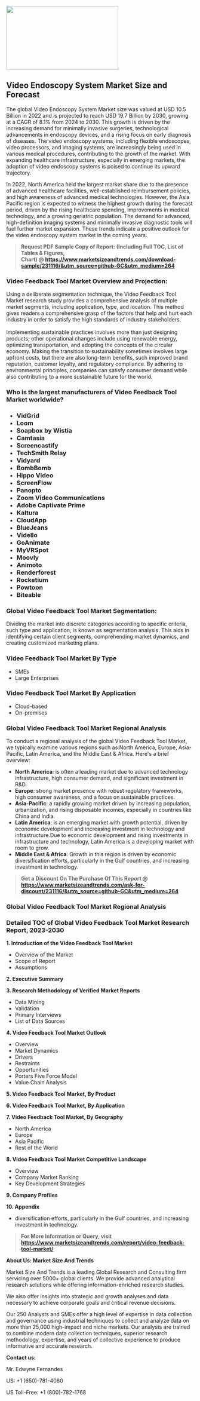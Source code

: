<p><img class="alignnone size-medium wp-image-20088" src="https://ffe5etoiles.com/wp-content/uploads/2024/12/MST1-300x171.png" alt="" width="300" height="171" /></p><h2>Video Endoscopy System Market Size and Forecast</h2><p>The global Video Endoscopy System Market size was valued at USD 10.5 Billion in 2022 and is projected to reach USD 19.7 Billion by 2030, growing at a CAGR of 8.1% from 2024 to 2030. This growth is driven by the increasing demand for minimally invasive surgeries, technological advancements in endoscopy devices, and a rising focus on early diagnosis of diseases. The video endoscopy systems, including flexible endoscopes, video processors, and imaging systems, are increasingly being used in various medical procedures, contributing to the growth of the market. With expanding healthcare infrastructure, especially in emerging markets, the adoption of video endoscopy systems is poised to continue its upward trajectory.</p><p>In 2022, North America held the largest market share due to the presence of advanced healthcare facilities, well-established reimbursement policies, and high awareness of advanced medical technologies. However, the Asia Pacific region is expected to witness the highest growth during the forecast period, driven by the rising healthcare spending, improvements in medical technology, and a growing geriatric population. The demand for advanced, high-definition imaging systems and minimally invasive diagnostic tools will fuel further market expansion. These trends indicate a positive outlook for the video endoscopy system market in the coming years.</p></p><blockquote id="" class=""><strong>Request PDF Sample Copy of Report: (Including Full TOC, List of Tables &amp; Figures, Chart)&nbsp;@&nbsp;<strong><a href="https://www.marketsizeandtrends.com/download-sample/231116/&utm_source=github-GC&utm_medium=264" target="_blank">https://www.marketsizeandtrends.com/download-sample/231116/&utm_source=github-GC&utm_medium=264</a></strong></strong></blockquote><h3 id="" class="">Video Feedback Tool Market&nbsp;Overview and Projection:</h3><p id="" class="">Using a deliberate segmentation technique, the Video Feedback Tool Market research study provides a comprehensive analysis of multiple market segments, including application, type, and location. This method gives readers a comprehensive grasp of the factors that help and hurt each industry in order to satisfy the high standards of industry stakeholders. <br /> <br />Implementing sustainable practices involves more than just designing products; other operational changes include using renewable energy, optimizing transportation, and adopting the concepts of the circular economy. Making the transition to sustainability sometimes involves large upfront costs, but there are also long-term benefits, such improved brand reputation, customer loyalty, and regulatory compliance. By adhering to environmental principles, companies can satisfy consumer demand while also contributing to a more sustainable future for the world.</p><h3 id="" class="">Who is the largest manufacturers of&nbsp;Video Feedback Tool Market worldwide?</h3><h3 class=""><p><ul><li>VidGrid </li><li> Loom </li><li> Soapbox by Wistia </li><li> Camtasia </li><li> Screencastify </li><li> TechSmith Relay </li><li> Vidyard </li><li> BombBomb </li><li> Hippo Video </li><li> ScreenFlow </li><li> Panopto </li><li> Zoom Video Communications </li><li> Adobe Captivate Prime </li><li> Kaltura </li><li> CloudApp </li><li> BlueJeans </li><li> Vidello </li><li> GoAnimate </li><li> MyVRSpot </li><li> Moovly </li><li> Animoto </li><li> Renderforest </li><li> Rocketium </li><li> Powtoon </li><li> Biteable</li></ul></p></h3><h3 id="" class="">Global&nbsp;Video Feedback Tool Market Segmentation:</h3><p id="" class="">Dividing the market into discrete categories according to specific criteria, such type and application, is known as segmentation analysis. This aids in identifying certain client segments, comprehending market dynamics, and creating customized marketing plans.</p><h3 id="" class="">Video Feedback Tool Market&nbsp;By Type</h3><p><p><ul><li>SMEs</li><li> Large Enterprises</p></li></ul></p></p><h3 id="" class="">Video Feedback Tool Market&nbsp;By Application</h3><p class=""><p><ul><li>Cloud-based</li><li> On-premises</li></ul></p></p><h3 id="" class="">Global Video Feedback Tool Market Regional Analysis</h3><p id="" class="">To conduct a regional analysis of the global Video Feedback Tool Market, we typically examine various regions such as North America, Europe, Asia-Pacific, Latin America, and the Middle East &amp; Africa. Here's a brief overview:</p><ul><li><strong>North America</strong>: is often a leading market due to advanced technology infrastructure, high consumer demand, and significant investment in R&amp;D.</li><li><strong>Europe</strong>: strong market presence with robust regulatory frameworks, high consumer awareness, and a focus on sustainable practices.</li><li><strong>Asia-Pacific</strong>: a rapidly growing market driven by increasing population, urbanization, and rising disposable incomes, especially in countries like China and India.</li><li><strong>Latin America</strong>: is an emerging market with growth potential, driven by economic development and increasing investment in technology and infrastructure.Due to economic development and rising investments in infrastructure and technology, Latin America is a developing market with room to grow.</li><li><strong>Middle East &amp; Africa</strong>: Growth in this region is driven by economic diversification efforts, particularly in the Gulf countries, and increasing investment in technology.</li></ul><blockquote id="" class=""><strong>Get a Discount On The Purchase Of This Report @ <strong><a href="https://www.marketsizeandtrends.com/ask-for-discount/231116/&utm_source=github-GC&utm_medium=264" target="_blank">https://www.marketsizeandtrends.com/ask-for-discount/231116/&utm_source=github-GC&utm_medium=264</a></strong></strong></blockquote><h3 id="" class="">Global Video Feedback Tool Market Regional Analysis</h3><h3 id="" class="">Detailed TOC of Global Video Feedback Tool Market Research Report, 2023-2030</h3><p id="" class=""><strong>1. Introduction of the Video Feedback Tool Market</strong></p><ul><li>Overview of the Market</li><li>Scope of Report</li><li>Assumptions</li></ul><p id="" class=""><strong>2. Executive Summary</strong></p><p id="" class=""><strong>3. Research Methodology of Verified Market Reports</strong></p><ul><li>Data Mining</li><li>Validation</li><li>Primary Interviews</li><li>List of Data Sources</li></ul><p id="" class=""><strong>4. Video Feedback Tool Market Outlook</strong></p><ul><li>Overview</li><li>Market Dynamics</li><li>Drivers</li><li>Restraints</li><li>Opportunities</li><li>Porters Five Force Model</li><li>Value Chain Analysis</li></ul><p id="" class=""><strong>5. Video Feedback Tool Market, By Product</strong></p><p id="" class=""><strong>6. Video Feedback Tool Market, By Application</strong></p><p id="" class=""><strong>7. Video Feedback Tool Market, By Geography</strong></p><ul><li>North America</li><li>Europe</li><li>Asia Pacific</li><li>Rest of the World</li></ul><p id="" class=""><strong>8. Video Feedback Tool Market Competitive Landscape</strong></p><ul><li>Overview</li><li>Company Market Ranking</li><li>Key Development Strategies</li></ul><p id="" class=""><strong>9. Company Profiles</strong></p><p id="" class=""><strong>10. Appendix</strong></p><ul><li>diversification efforts, particularly in the Gulf countries, and increasing investment in technology.</li></ul><blockquote id="" class=""><strong>For More Information or Query, visit <strong><strong><a href="https://www.marketsizeandtrends.com/report/video-feedback-tool-market/" target="_blank">https://www.marketsizeandtrends.com/report/video-feedback-tool-market/</a></strong></strong></strong></blockquote><p id="" class=""><strong>About Us: Market Size And Trends</strong></p><p id="" class="">Market Size And Trends is a leading Global Research and Consulting firm servicing over 5000+ global clients. We provide advanced analytical research solutions while offering information-enriched research studies.</p><p id="" class="">We also offer insights into strategic and growth analyses and data necessary to achieve corporate goals and critical revenue decisions.</p><p id="" class="">Our 250 Analysts and SMEs offer a high level of expertise in data collection and governance using industrial techniques to collect and analyze data on more than 25,000 high-impact and niche markets. Our analysts are trained to combine modern data collection techniques, superior research methodology, expertise, and years of collective experience to produce informative and accurate research.</p><p id="" class=""><strong>Contact us:</strong></p><p id="" class="">Mr. Edwyne Fernandes</p><p id="" class="">US: +1 (650)-781-4080</p><p id="" class="">US Toll-Free: +1 (800)-782-1768</p>

